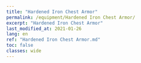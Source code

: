 ```yaml
---
title: "Hardened Iron Chest Armor"
permalink: /equipment/Hardened Iron Chest Armor/
excerpt: "Hardened Iron Chest Armor"
last_modified_at: 2021-01-26
lang: en
ref: "Hardened Iron Chest Armor.md"
toc: false
classes: wide
---
```


